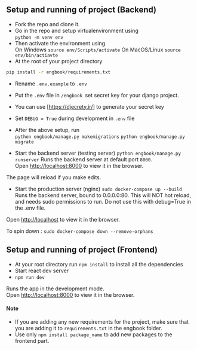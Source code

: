 ## Setup and running of project (Backend)
- Fork the repo and clone it.
- Go in the repo and setup virtualenvironment using <br>
```python -m venv env``` 
- Then activate the environment using <br>
    On Windows
```source env/Scripts/activate```
    On MacOS/Linux
```source env/bin/actiavte```
- At the root of your project directory <br>
```bash 
pip install -r engbook/requirements.txt
```

- Rename ```.env.example``` to ```.env```
- Put the ```.env``` file in ```/engbook ```set secret key for your django project.
- You can use [https://djecrety.ir/] to generate your secret key
- Set ```DEBUG = True``` during development in ```.env``` file

- After the above setup, run <br>
```python engbook/manage.py makemigrations```
```python engbook/manage.py migrate```

- Start the backend server (testing server)
```python engbook/manage.py runserver```
Runs the backend server at default port ```8000```.<br />
Open [http://localhost:8000](http://localhost:8000) to view it in the browser.

The page will reload if you make edits.<br />


- Start the production server (nginx)
```sudo docker-compose up --build```
Runs the backend server, bound to 0.0.0.0:80. This will NOT hot reload, and needs sudo permissions to run. Do not use this with debug=True in the .env file. 

Open [http://localhost](http://localhost) to view it in the browser. 

To spin down : 
```sudo docker-compose down --remove-orphans```



## Setup and running of project (Frontend)
- At your root directory run `npm install` to install all the dependencies
- Start react dev server
- ```npm run dev```

Runs the app in the development mode.<br />
Open [http://localhost:8000](http://localhost:8000) to view it in the browser.


#### Note
- If you are adding any new requirements for the project, make sure that you are adding it to ```requirements.txt``` in the engbook folder.
- Use only ```npm install package_name``` to add new packages to the frontend part.
